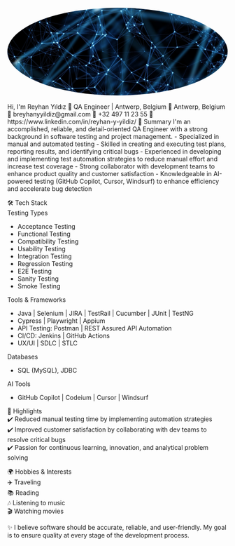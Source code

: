  <p align="center">
  <img src="profile.jpg" alt="Reyhan Yildiz" width="800" height="200" style="border-radius:50%">
</p>
 Hi, I'm Reyhan Yıldız  
💼 QA Engineer | Antwerp, Belgium  
📍 Antwerp, Belgium  
📧 breyhanyyildiz@gmail.com  
📱 +32 497 11 23 55  
🔗 https://www.linkedin.com/in/reyhan-y-yildiz/
 📝 Summary  
I'm an accomplished, reliable, and detail-oriented QA Engineer with a strong background in software testing and project management.  
- Specialized in manual and automated testing  
- Skilled in creating and executing test plans, reporting results, and identifying critical bugs  
- Experienced in developing and implementing test automation strategies to reduce manual effort and increase test coverage  
- Strong collaborator with development teams to enhance product quality and customer satisfaction  
- Knowledgeable in AI-powered testing (GitHub Copilot, Cursor, Windsurf) to enhance efficiency and accelerate bug detection  

🛠️ Tech Stack  
Testing Types 
- Acceptance Testing  
- Functional Testing  
- Compatibility Testing  
- Usability Testing  
- Integration Testing  
- Regression Testing  
- E2E Testing  
- Sanity Testing  
- Smoke Testing  

Tools & Frameworks
- Java | Selenium | JIRA | TestRail | Cucumber | JUnit | TestNG  
- Cypress | Playwright | Appium  
- API Testing: Postman | REST Assured API Automation  
- CI/CD: Jenkins | GitHub Actions  
- UX/UI | SDLC | STLC  

Databases
- SQL (MySQL), JDBC  

AI Tools 
- GitHub Copilot | Codeium | Cursor | Windsurf  

🌟 Highlights  
✔️ Reduced manual testing time by implementing automation strategies  
✔️ Improved customer satisfaction by collaborating with dev teams to resolve critical bugs  
✔️ Passion for continuous learning, innovation, and analytical problem solving  

 🌍 Hobbies & Interests  
✈️ Traveling  
📚 Reading  
🎶 Listening to music  
🎬 Watching movies  

✨ I believe software should be accurate, reliable, and user-friendly. My goal is to ensure quality at every stage of the development process. 
